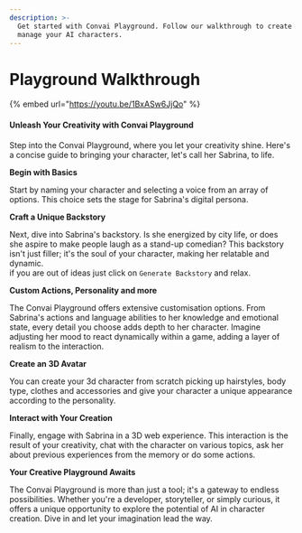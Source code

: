 ```yaml
---
description: >-
  Get started with Convai Playground. Follow our walkthrough to create and
  manage your AI characters.
---
```


# Playground Walkthrough

{% embed url="https://youtu.be/1BxASw6JjQo" %}

#### Unleash Your Creativity with Convai Playground

Step into the Convai Playground, where you let your creativity shine. Here's a concise guide to bringing your character, let's call her Sabrina, to life.

**Begin with Basics**

Start by naming your character and selecting a voice from an array of options. This choice sets the stage for Sabrina's digital persona.

**Craft a Unique Backstory**

Next, dive into Sabrina's backstory. Is she energized by city life, or does she aspire to make people laugh as a stand-up comedian? This backstory isn't just filler; it's the soul of your character, making her relatable and dynamic. \
if you are out of ideas just click on `Generate Backstory` and relax.

**Custom Actions, Personality and more**

The Convai Playground offers extensive customisation options. From Sabrina's actions and language abilities to her knowledge and emotional state, every detail you choose adds depth to her character. Imagine adjusting her mood to react dynamically within a game, adding a layer of realism to the interaction.

**Create an 3D Avatar**

You can create your 3d character from scratch picking up hairstyles, body type, clothes and accessories and give your character a unique appearance according to the personality.&#x20;

**Interact with Your Creation**

Finally, engage with Sabrina in a 3D web experience. This interaction is the result of your creativity, chat with the character on various topics, ask her about previous experiences from the memory or do some actions.

**Your Creative Playground Awaits**

The Convai Playground is more than just a tool; it's a gateway to endless possibilities. Whether you're a developer, storyteller, or simply curious, it offers a unique opportunity to explore the potential of AI in character creation. Dive in and let your imagination lead the way.
